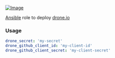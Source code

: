[ ![Image](https://cloud.githubusercontent.com/assets/5514990/21614528/5c56d772-d20c-11e6-8670-577f2dd7ca9b.png "Ansible") ](https://www.ansible.com/ "Ansible")

[Ansible](http://www.ansible.com) role to deploy [drone.io](http://readme.drone.io)

### Usage

```yml
drone_secret: 'my-secret'
drone_github_client_id: 'my-client-id'
drone_github_client_secret: 'my-client-secret'
```
